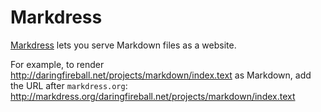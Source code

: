 Markdress
=========

[Markdress](http://markdress.org) lets you serve Markdown files as a website.

For example, to render <http://daringfireball.net/projects/markdown/index.text>
as Markdown, add the URL after `markdress.org`:
<http://markdress.org/daringfireball.net/projects/markdown/index.text>
